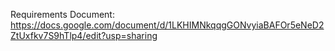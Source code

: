 Requirements Document: https://docs.google.com/document/d/1LKHIMNkqqgGONvyiaBAFOr5eNeD2ZtUxfkv7S9hTlp4/edit?usp=sharing
